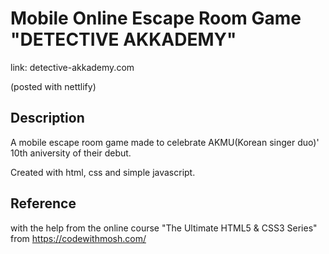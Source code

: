 # Mobile Online Escape Room Game "DETECTIVE AKKADEMY"

link: detective-akkademy.com

(posted with nettlify)

## Description

A mobile escape room game made to celebrate AKMU(Korean singer duo)' 10th aniversity of their debut.

Created with html, css and simple javascript.

## Reference

with the help from the online course "The Ultimate HTML5 & CSS3 Series" from https://codewithmosh.com/
